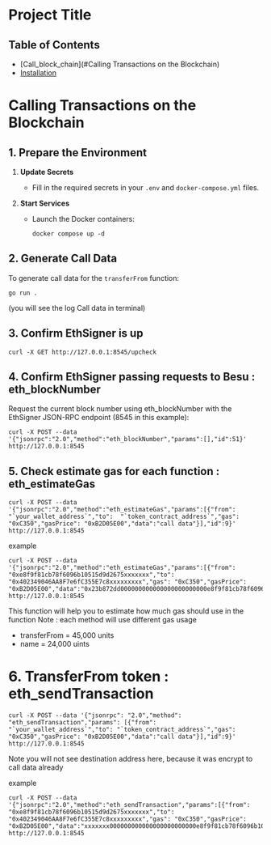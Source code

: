 # Project Title

## Table of Contents
- [Call_block_chain](#Calling Transactions on the Blockchain)
- [Installation](#installation)
  

# Calling Transactions on the Blockchain

## 1. Prepare the Environment

1. **Update Secrets**
   - Fill in the required secrets in your `.env` and `docker-compose.yml` files.

2. **Start Services**
   - Launch the Docker containers:
     ```shell
     docker compose up -d
     ```

## 2. Generate Call Data
To generate call data for the `transferFrom` function:
   ```shell
   go run .
```
(you will see the log Call data in terminal)

## 3. Confirm EthSigner is up
```shell
curl -X GET http://127.0.0.1:8545/upcheck
```

## 4. Confirm EthSigner passing requests to Besu : eth_blockNumber
Request the current block number using eth_blockNumber with the EthSigner JSON-RPC endpoint (8545 in this example):
```shell
curl -X POST --data '{"jsonrpc":"2.0","method":"eth_blockNumber","params":[],"id":51}' http://127.0.0.1:8545
```

## 5. Check estimate gas for each function : eth_estimateGas
```shell
curl -X POST --data '{"jsonrpc":"2.0","method":"eth_estimateGas","params":[{"from": "`your_wallet_address`","to":  "`token_contract_address`","gas": "0xC350","gasPrice": "0xB2D05E00","data":"call data"}],"id":9}' http://127.0.0.1:8545
```

example
```shell
curl -X POST --data '{"jsonrpc":"2.0","method":"eth_estimateGas","params":[{"from": "0xe8f9f81cb78f6096b10515d9d2675xxxxxxx","to": "0x402349046AA8F7e6fC355E7c8xxxxxxxxx","gas": "0xC350","gasPrice": "0xB2D05E00","data":"0x23b872dd000000000000000000000000e8f9f81cb78f6096b10515d9d26750ebfeaffd5d0000000000000000000000000e792a695b2aee2a49f654a219bdfc1c4381fbc20000000000000000000000000000000000000000000000008ac7230489e80000"}],"id":9}' http://127.0.0.1:8545
```

This function will help you to estimate how much gas should use in the function
Note : each method will use different gas usage
 - transferFrom = 45,000 units
 - name  = 24,000 uints

# 6. TransferFrom token : eth_sendTransaction
```shell
curl -X POST --data '{"jsonrpc": "2.0","method": "eth_sendTransaction","params": [{"from": "`your_wallet_address`","to": "`token_contract_address`","gas": "0xC350","gasPrice": "0xB2D05E00","data":"call data"}],"id":9}' http://127.0.0.1:8545
```
Note you will not see destination address here, because it was encrypt to call data already

example
```shell
curl -X POST --data '{"jsonrpc":"2.0","method":"eth_sendTransaction","params":[{"from": "0xe8f9f81cb78f6096b10515d9d2675xxxxxxx","to": "0x402349046AA8F7e6fC355E7c8xxxxxxxxx","gas": "0xC350","gasPrice": "0xB2D05E00","data":"xxxxxxx000000000000000000000000e8f9f81cb78f6096b10515d9d26xxxxxx0000000000000000000000000e792a695b2aee2a49f654a219bdfc1c4381fbc2000000000000000000000000000000000000000000000000xxxxxxx"}],"id":9}' http://127.0.0.1:8545
```